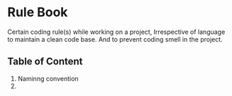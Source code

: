 # Rule Book

Certain coding rule(s) while working on a project, Irrespective of language to maintain a clean code base. And to prevent coding smell in the project.

## Table of Content

1. Naminng convention
2.
